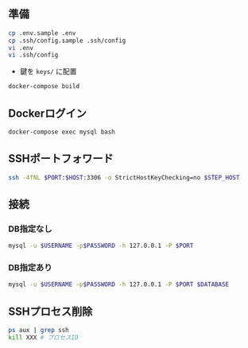 ## 準備
```sh
cp .env.sample .env
cp .ssh/config.sample .ssh/config
vi .env
vi .ssh/config
```

* 鍵を `keys/` に配置

```sh
docker-compose build
```

## Dockerログイン
```sh
docker-compose exec mysql bash
```

## SSHポートフォワード
```sh
ssh -4fNL $PORT:$HOST:3306 -o StrictHostKeyChecking=no $STEP_HOST
```

## 接続
### DB指定なし
```sh
mysql -u $USERNAME -p$PASSWORD -h 127.0.0.1 -P $PORT
```

### DB指定あり
```sh
mysql -u $USERNAME -p$PASSWORD -h 127.0.0.1 -P $PORT $DATABASE
```

## SSHプロセス削除
```sh
ps aux | grep ssh
kill XXX # プロセスID
```
